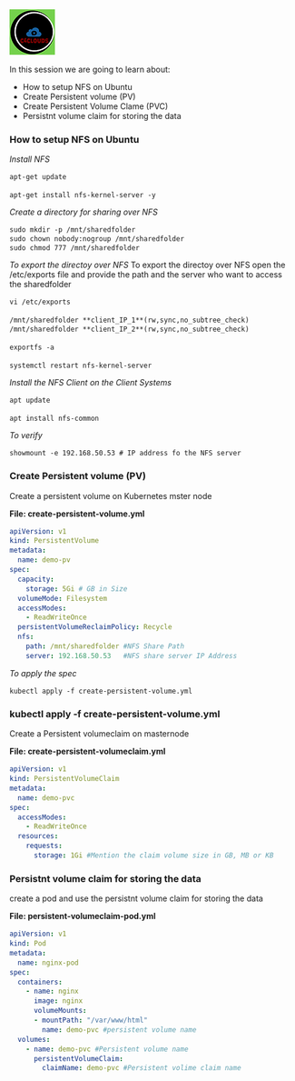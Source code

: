 <img src="../images/c4logo.png">

In this session we are going to learn about: 

- How to setup NFS on Ubuntu 
- Create Persistent volume (PV)
- Create Persistent Volume Clame (PVC)
- Persistnt volume claim for storing the data


### How to setup NFS on Ubuntu

*Install NFS*
```
apt-get update 

apt-get install nfs-kernel-server -y
```

*Create a directory for sharing over NFS*

```
sudo mkdir -p /mnt/sharedfolder 
sudo chown nobody:nogroup /mnt/sharedfolder 
sudo chmod 777 /mnt/sharedfolder
```
*To export the directoy over NFS*
To export the directoy over NFS open the /etc/exports file and provide the path and the server who want to access the sharedfolder 

```
vi /etc/exports

/mnt/sharedfolder **client_IP_1**(rw,sync,no_subtree_check) 
/mnt/sharedfolder **client_IP_2**(rw,sync,no_subtree_check)

exportfs -a

systemctl restart nfs-kernel-server
```

*Install the NFS Client on the Client Systems*

```
apt update

apt install nfs-common
```

*To verify*
```
showmount -e 192.168.50.53 # IP address fo the NFS server
```

### Create Persistent volume (PV)
Create a persistent volume on Kubernetes mster node

__File: create-persistent-volume.yml__

```yml
apiVersion: v1
kind: PersistentVolume
metadata:
  name: demo-pv
spec:
  capacity:
    storage: 5Gi # GB in Size
  volumeMode: Filesystem
  accessModes:
    - ReadWriteOnce
  persistentVolumeReclaimPolicy: Recycle
  nfs:
    path: /mnt/sharedfolder #NFS Share Path
    server: 192.168.50.53   #NFS share server IP Address
```

*To apply the spec*

```
kubectl apply -f create-persistent-volume.yml
```

### kubectl apply -f create-persistent-volume.yml

Create a Persistent volumeclaim on masternode

__File: create-persistent-volumeclaim.yml__

```yml
apiVersion: v1
kind: PersistentVolumeClaim
metadata:
  name: demo-pvc
spec:
  accessModes:
    - ReadWriteOnce
  resources:
    requests:
      storage: 1Gi #Mention the claim volume size in GB, MB or KB
```      

### Persistnt volume claim for storing the data

create a pod and use the persistnt volume claim for storing the data

__File: persistent-volumeclaim-pod.yml__

```yml
apiVersion: v1
kind: Pod
metadata:
  name: nginx-pod
spec:
  containers:
    - name: nginx
      image: nginx
      volumeMounts:
      - mountPath: "/var/www/html"
        name: demo-pvc #persistent volume name
  volumes:
    - name: demo-pvc #Persistent volume name
      persistentVolumeClaim:
        claimName: demo-pvc #Persistent volime claim name
```        